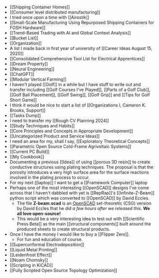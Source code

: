 - [[Shipping Container Homes]]
- [[Consumer level distributed manufacturing]]
- I tried once upon a time with [[Airostik]]
- [[Small-Scale Manufacturing Using Repurposed Shipping Containers for FOSH Hardware]]
- [[Trend-Based Trading with AI and Global Context Analysis]]
- [[Bucket List]]
- [[Organization]]
- A list I made back in first year of university of [[Career Ideas August 15, 2020]]
- [[Consolidated Comprehensive Tool List for Electrical Apprentices]]
- [[Dream Property]]
- [[Neural Engineering]]
- [[ChatGPT]]
- [[Modular Vertical Farming]]
- I haven't played [[Golf]] in a while but I have stuff to write out and transfer including [[Golf Courses I've Played]], [[Parts of a Golf Club]], [[Golf Ball Placement]], [[Golf Swing]], [[Golf Grip]] and [[Tips for Golf Short Game]]
- I think it would be nice to start a list of [[Organizations I, Cameron K. Brooks, Support]]
- [[Tasks Dump]]
- I need to transfer my [[Rough CV Planning 2024]]
- [[Study Techniques and Habits]]
- [[Core Principles and Concepts in Appropriate Development]]
- [[Uncategorized Product and Service Ideas]]
- I need an area for my, shall I say, [[Exploratory Theoretical Concepts]]
- [[Parametric Open Source Cold-Frame Agrivoltaic Systems]]
- [[Current PC Build]]
- [[My Cookbook]]
- Documenting a previous [[Idea]] of using [[porous 3D resin]] to create conductive structures using plating techniques. The proposal is that the porosity introduces a very high surface area for the surface reactions involved in the plating process to occur.
- For my next [[laptop]] I want to get a [[Framework Computer]] laptop
- Perhaps one of the most interesting [[OpenSCAD]] designs I've come across that I haven't dabbled with yet is [[RepRap]]'s [[Infinite-Z-Beam]] python script which was converted to [[OpenSCAD]] by David Eccles.
	- The file **Z-beam.scad** is an [OpenSCAD](https://openscad.org/) set-theoretic (CSG) version by David Eccles that he did *a few hours after we released this*. **We all love open-source!**
	- This would be a very interesting idea to test out with [[Scientific Press Beta]] as the main [[structural components]] built around the produced sheets to create structural products.
- Once I have the money I would like to buy a [[Flipper Zero]].
	- For fun and education of course.
- [[Superconformal Electrodeposition]]
- [[Liquid Metal Printing]]
- [[Leidenfrost Effect]]
- [[Noam Chomsky]]
- [[Scripting in KiCAD]]
- [[Fully Scripted Open Source Topology Optimization]]